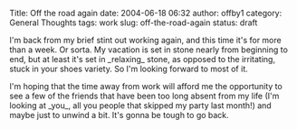 Title: Off the road again
date: 2004-06-18 06:32
author: offby1
category: General Thoughts
tags: work
slug: off-the-road-again
status: draft

I\'m back from my brief stint out working again, and this time it\'s for more than a week. Or sorta. My vacation is set in stone nearly from beginning to end, but at least it\'s set in \_relaxing\_ stone, as opposed to the irritating, stuck in your shoes variety. So I\'m looking forward to most of it.

I\'m hoping that the time away from work will afford me the opportunity to see a few of the friends that have been too long absent from my life (I\'m looking at \_you\_, all you people that skipped my party last month!) and maybe just to unwind a bit. It\'s gonna be tough to go back.
